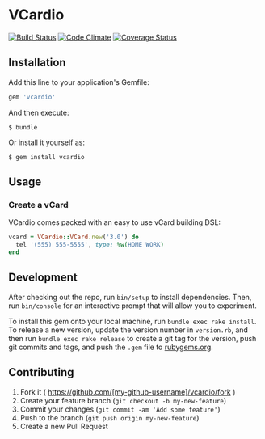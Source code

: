 # VCardio

[![Build Status](https://travis-ci.org/sticksnleaves/vcardio.svg?branch=master)](https://travis-ci.org/sticksnleaves/vcardio)
[![Code Climate](https://codeclimate.com/github/sticksnleaves/vcardio/badges/gpa.svg)](https://codeclimate.com/github/sticksnleaves/vcardio)
[![Coverage Status](https://coveralls.io/repos/sticksnleaves/vcardio/badge.svg?branch=master)](https://coveralls.io/r/sticksnleaves/vcardio?branch=master)

## Installation

Add this line to your application's Gemfile:

```ruby
gem 'vcardio'
```

And then execute:

    $ bundle

Or install it yourself as:

    $ gem install vcardio

## Usage

### Create a vCard

VCardio comes packed with an easy to use vCard building DSL:

```ruby
vcard = VCardio::VCard.new('3.0') do
  tel '(555) 555-5555', type: %w(HOME WORK)
end
```

## Development

After checking out the repo, run `bin/setup` to install dependencies. Then, run `bin/console` for an interactive prompt that will allow you to experiment.

To install this gem onto your local machine, run `bundle exec rake install`. To release a new version, update the version number in `version.rb`, and then run `bundle exec rake release` to create a git tag for the version, push git commits and tags, and push the `.gem` file to [rubygems.org](https://rubygems.org).

## Contributing

1. Fork it ( https://github.com/[my-github-username]/vcardio/fork )
2. Create your feature branch (`git checkout -b my-new-feature`)
3. Commit your changes (`git commit -am 'Add some feature'`)
4. Push to the branch (`git push origin my-new-feature`)
5. Create a new Pull Request
